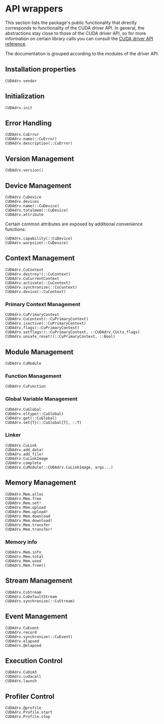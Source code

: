 # API wrappers

This section lists the package's public functionality that directly corresponds to
functionality of the CUDA driver API. In general, the abstractions stay close to those of
the CUDA driver API, so for more information on certain library calls you can consult the
[CUDA driver API reference](http://docs.nvidia.com/cuda/cuda-driver-api/).

The documentation is grouped according to the modules of the driver API.


## Installation properties

```@docs
CUDAdrv.vendor
```


## Initialization

```@docs
CUDAdrv.init
```


## Error Handling

```@docs
CUDAdrv.CuError
CUDAdrv.name(::CuError)
CUDAdrv.description(::CuError)
```


## Version Management

```@docs
CUDAdrv.version()
```


## Device Management

```@docs
CUDAdrv.CuDevice
CUDAdrv.devices
CUDAdrv.name(::CuDevice)
CUDAdrv.totalmem(::CuDevice)
CUDAdrv.attribute
```

Certain common attributes are exposed by additional convenience functions:

```@docs
CUDAdrv.capability(::CuDevice)
CUDAdrv.warpsize(::CuDevice)
```


## Context Management

```@docs
CUDAdrv.CuContext
CUDAdrv.destroy!(::CuContext)
CUDAdrv.CuCurrentContext
CUDAdrv.activate(::CuContext)
CUDAdrv.synchronize(::CuContext)
CUDAdrv.device(::CuContext)
```

### Primary Context Management

```@docs
CUDAdrv.CuPrimaryContext
CUDAdrv.CuContext(::CuPrimaryContext)
CUDAdrv.isactive(::CuPrimaryContext)
CUDAdrv.flags(::CuPrimaryContext)
CUDAdrv.setflags!(::CuPrimaryContext, ::CUDAdrv.CUctx_flags)
CUDAdrv.unsafe_reset!(::CuPrimaryContext, ::Bool)
```


## Module Management

```@docs
CUDAdrv.CuModule
```

### Function Management

```@docs
CUDAdrv.CuFunction
```

### Global Variable Management

```@docs
CUDAdrv.CuGlobal
CUDAdrv.eltype(::CuGlobal)
CUDAdrv.get(::CuGlobal)
CUDAdrv.set{T}(::CuGlobal{T}, ::T)
```

### Linker

```@docs
CUDAdrv.CuLink
CUDAdrv.add_data!
CUDAdrv.add_file!
CUDAdrv.CuLinkImage
CUDAdrv.complete
CUDAdrv.CuModule(::CUDAdrv.CuLinkImage, args...)
```

## Memory Management

```@docs
CUDAdrv.Mem.alloc
CUDAdrv.Mem.free
CUDAdrv.Mem.set!
CUDAdrv.Mem.upload
CUDAdrv.Mem.upload!
CUDAdrv.Mem.download
CUDAdrv.Mem.download!
CUDAdrv.Mem.transfer
CUDAdrv.Mem.transfer!
```

### Memory info

```@docs
CUDAdrv.Mem.info
CUDAdrv.Mem.total
CUDAdrv.Mem.used
CUDAdrv.Mem.free()
```


## Stream Management

```@docs
CUDAdrv.CuStream
CUDAdrv.CuDefaultStream
CUDAdrv.synchronize(::CuStream)
```

## Event Management

```@docs
CUDAdrv.CuEvent
CUDAdrv.record
CUDAdrv.synchronize(::CuEvent)
CUDAdrv.elapsed
CUDAdrv.@elapsed
```

## Execution Control

```@docs
CUDAdrv.CuDim3
CUDAdrv.cudacall
CUDAdrv.launch
```

## Profiler Control

```@docs
CUDAdrv.@profile
CUDAdrv.Profile.start
CUDAdrv.Profile.stop
```
